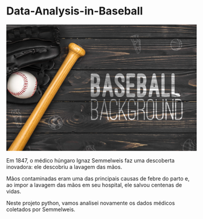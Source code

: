 # Data-Analysis-in-Baseball

<p align="center">
  <img src="images/3386540.jpg" >
</p>

Em 1847, o médico húngaro Ignaz Semmelweis faz uma descoberta inovadora: ele descobriu a lavagem das mãos. 

Mãos contaminadas eram uma das principais causas de febre do parto e, ao impor a lavagem das mãos em seu hospital, ele salvou centenas de vidas.

Neste projeto python, vamos analisei novamente os dados médicos coletados por Semmelweis.
